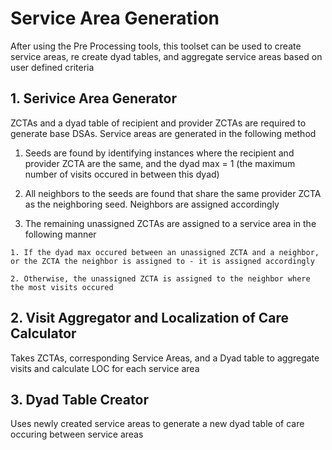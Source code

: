 # Service Area Generation
After using the Pre Processing tools, this toolset can be used to create service areas, re create dyad tables, and aggregate service areas based on user defined criteria

## 1. Serivice Area Generator
ZCTAs and a dyad table of recipient and provider ZCTAs are required to generate base DSAs. Service areas are generated in the following method

  1. Seeds are found by identifying instances where the recipient and provider ZCTA are the same, and the dyad max = 1 (the maximum number of visits occured in between this dyad)

  2. All neighbors to the seeds are found that share the same provider ZCTA as the neighboring seed. Neighbors are assigned accordingly

  3. The remaining unassigned ZCTAs are assigned to a service area in the following manner

    1. If the dyad max occured between an unassigned ZCTA and a neighbor, or the ZCTA the neighbor is assigned to - it is assigned accordingly

    2. Otherwise, the unassigned ZCTA is assigned to the neighbor where the most visits occured
    
## 2. Visit Aggregator and Localization of Care Calculator
Takes ZCTAs, corresponding Service Areas, and a Dyad table to aggregate visits and calculate LOC for each service area

## 3. Dyad Table Creator
Uses newly created service areas to generate a new dyad table of care occuring between service areas


